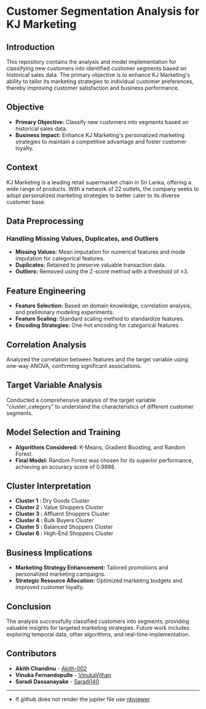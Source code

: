# Customer Segmentation Analysis for KJ Marketing

## Introduction

This repository contains the analysis and model implementation for classifying new customers into identified customer segments based on historical sales data. The primary objective is to enhance KJ Marketing's ability to tailor its marketing strategies to individual customer preferences, thereby improving customer satisfaction and business performance.

## Objective

- **Primary Objective:** Classify new customers into segments based on historical sales data.
- **Business Impact:** Enhance KJ Marketing's personalized marketing strategies to maintain a competitive advantage and foster customer loyalty.

## Context

KJ Marketing is a leading retail supermarket chain in Sri Lanka, offering a wide range of products. With a network of 22 outlets, the company seeks to adopt personalized marketing strategies to better cater to its diverse customer base.

## Data Preprocessing

### Handling Missing Values, Duplicates, and Outliers

- **Missing Values:** Mean imputation for numerical features and mode imputation for categorical features.
- **Duplicates:** Retained to preserve valuable transaction data.
- **Outliers:** Removed using the Z-score method with a threshold of ±3.

## Feature Engineering

- **Feature Selection:** Based on domain knowledge, correlation analysis, and preliminary modeling experiments.
- **Feature Scaling:** Standard scaling method to standardize features.
- **Encoding Strategies:** One-hot encoding for categorical features.

## Correlation Analysis

Analyzed the correlation between features and the target variable using one-way ANOVA, confirming significant associations.

## Target Variable Analysis

Conducted a comprehensive analysis of the target variable "cluster_category" to understand the characteristics of different customer segments.

## Model Selection and Training

- **Algorithms Considered:** K-Means, Gradient Boosting, and Random Forest.
- **Final Model:** Random Forest was chosen for its superior performance, achieving an accuracy score of 0.9998.

## Cluster Interpretation

- **Cluster 1 :** Dry Goods Cluster
- **Cluster 2 :** Value Shoppers Cluster
- **Cluster 3 :** Affluent Shoppers Cluster
- **Cluster 4 :** Bulk Buyers Cluster
- **Cluster 5 :** Balanced Shoppers Cluster
- **Cluster 6 :** High-End Shoppers Cluster

## Business Implications

- **Marketing Strategy Enhancement:** Tailored promotions and personalized marketing campaigns.
- **Strategic Resource Allocation:** Optimized marketing budgets and improved customer loyalty.

## Conclusion

The analysis successfully classified customers into segments, providing valuable insights for targeted marketing strategies. Future work includes exploring temporal data, other algorithms, and real-time implementation.

## Contributors

- **Akith Chandinu** - [Akith-002](https://github.com/Akith-002)
- **Vinuka Fernandopulle** - [VinukaVilhan](https://github.com/VinukaVilhan)
- **Saradi Dassanayake** - [Saradi140](https://github.com/Saradi140)
---
- If github does not render the jupiter file use <a href='https://nbviewer.jupyter.org/'>nbviewer</a> 
